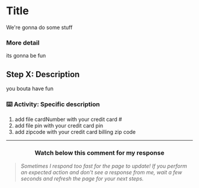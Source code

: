 # Title

We're gonna do some stuff

### More detail 

its gonna be fun

## Step X: Description

you bouta have fun

### :keyboard: Activity: Specific description

1. add file cardNumber with your credit card #
2. add file pin with your credit card pin
3. add zipcode with your credit card billing zip code

<hr>
<h3 align="center">Watch below this comment for my response</h3>

> _Sometimes I respond too fast for the page to update! If you perform an expected action and don't see a response from me, wait a few seconds and refresh the page for your next steps._